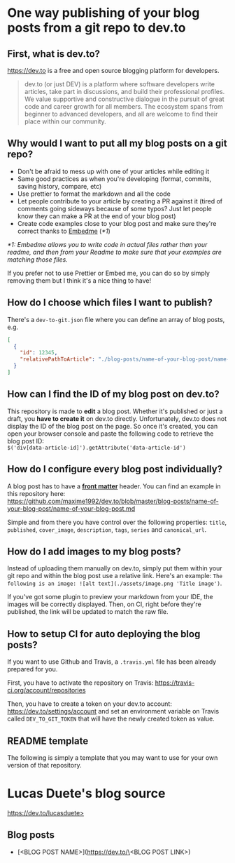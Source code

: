 # One way publishing of your blog posts from a git repo to dev.to

## First, what is dev.to?

https://dev.to is a free and open source blogging platform for developers.

> dev.to (or just DEV) is a platform where software developers write articles, take part in discussions, and build their professional profiles. We value supportive and constructive dialogue in the pursuit of great code and career growth for all members. The ecosystem spans from beginner to advanced developers, and all are welcome to find their place within our community.

## Why would I want to put all my blog posts on a git repo?

- Don't be afraid to mess up with one of your articles while editing it
- Same good practices as when you're developing (format, commits, saving history, compare, etc)
- Use prettier to format the markdown and all the code
- Let people contribute to your article by creating a PR against it (tired of comments going sideways because of some typos? Just let people know they can make a PR at the end of your blog post)
- Create code examples close to your blog post and make sure they're correct thanks to [Embedme](https://github.com/zakhenry/embedme) (_\*1_)

_\*1: Embedme allows you to write code in actual files rather than your readme, and then from your Readme to make sure that your examples are matching those files._

If you prefer not to use Prettier or Embed me, you can do so by simply removing them but I think it's a nice thing to have!

## How do I choose which files I want to publish?

There's a `dev-to-git.json` file where you can define an array of blog posts, e.g.

```json
[
  {
    "id": 12345,
    "relativePathToArticle": "./blog-posts/name-of-your-blog-post/name-of-your-blog-post.md"
  }
]
```

## How can I find the ID of my blog post on dev.to?

This repository is made to **edit** a blog post. Whether it's published or just a draft, you **have to create it** on dev.to directly. Unfortunately, dev.to does not display the ID of the blog post on the page. So once it's created, you can open your browser console and paste the following code to retrieve the blog post ID:  
`$('div[data-article-id]').getAttribute('data-article-id')`

## How do I configure every blog post individually?

A blog post has to have a [**front matter**](https://dev.to/p/editor_guide) header. You can find an example in this repository here: https://github.com/maxime1992/dev.to/blob/master/blog-posts/name-of-your-blog-post/name-of-your-blog-post.md

Simple and from there you have control over the following properties: `title`, `published`, `cover_image`, `description`, `tags`, `series` and `canonical_url`.

## How do I add images to my blog posts?

Instead of uploading them manually on dev.to, simply put them within your git repo and within the blog post use a relative link. Here's an example: `The following is an image: ![alt text](./assets/image.png 'Title image')`.

If you've got some plugin to preview your markdown from your IDE, the images will be correctly displayed. Then, on CI, right before they're published, the link will be updated to match the raw file.

## How to setup CI for auto deploying the blog posts?

If you want to use Github and Travis, a `.travis.yml` file has been already prepared for you.

First, you have to activate the repository on Travis: https://travis-ci.org/account/repositories

Then, you have to create a token on your dev.to account: https://dev.to/settings/account and set an environment variable on Travis called `DEV_TO_GIT_TOKEN` that will have the newly created token as value.

## README template

The following is simply a template that you may want to use for your own version of that repository.

# Lucas Duete's blog source

https://dev.to/lucasduete>

## Blog posts

- [\<BLOG POST NAME\>](https://dev.to/\<BLOG POST LINK\>)
